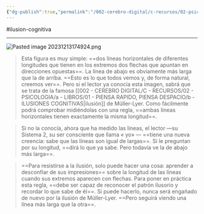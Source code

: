 ```yaml
---
{"dg-publish":true,"permalink":"/002-cerebro-digital/c-recursos/02-psicologia/a-libros/01-piensa-rapido-piensa-despacio/a1a-ilusion-de-muller-lyer/"}
---
```


#ilusion-cognitiva

---
![Pasted image 20231213174924.png](/img/user/img/user/900%20-%20ANEXO/Pasted%20image%2020231213174924.png)
> Esta figura es muy simple: ==dos líneas horizontales de diferentes longitudes que tienen en los extremos dos flechas que apuntan en direcciones opuestas==. La línea de abajo es obviamente más larga que la de arriba. ==Esto es lo que todos vemos y, de forma natural, creemos ver==. Pero si el lector ya conocía esta imagen, sabrá que se trata de la famosa [[002 - CEREBRO DIGITAL/C - RECURSOS/02 - PSICOLOGIA/a - LIBROS/01 - PIENSA RAPIDO, PIENSA DESPACIO/b - ILUSIONES COGNITIVAS\|ilusión]] de Müller-Lyer. Como fácilmente podrá comprobar midiéndolas con una regla, ==ambas líneas horizontales tienen exactamente la misma longitud==.

> Si no la conocía, ahora que ha medido las líneas, el lector —su Sistema 2, su ser consciente que llama « yo» — ==tiene una nueva creencia: sabe que las líneas son igual de largas==. Si le preguntan por su longitud, ==dirá lo que ya sabe. Pero todavía ve la de abajo más larga==.

>==Para resistirse a la ilusión, solo puede hacer una cosa: aprender a desconfiar de sus impresiones== sobre la longitud de las líneas cuando sus extremos aparecen con flechas. Para poner en práctica esta regla, ==debe ser capaz de reconocer el patrón ilusorio y recordar lo que sabe de él==. Si puede hacerlo, nunca será engañado de nuevo por la ilusión de Müller-Lyer. ==Pero seguirá viendo una línea más larga que la otra==.